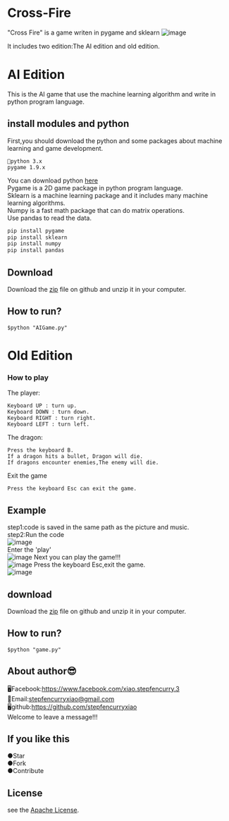 # Cross-Fire
"Cross Fire" is a game writen in pygame and sklearn
![image](https://github.com/stepfencurryxiao/Cross-Fire/blob/master/.github/pygame.jpg)

It includes two edition:The AI edition and old edition.  
# AI Edition
This is the AI game that use the machine learning algorithm and write in python program language.    
## install modules and python
First,you should download the python and some packages about machine learning and game development.    
```
🐍python 3.x
pygame 1.9.x
```
You can download python [here](https://www.python.org)  
Pygame is a 2D game package in python program language.  
Sklearn is a machine learning package and it includes many machine learning algorithms.  
Numpy is a fast math package that can do matrix operations.  
Use pandas to read the data.  
```Python
pip install pygame
pip install sklearn
pip install numpy
pip install pandas
```
## Download
Download the [zip](https://github.com/stepfencurryxiao/Cross-Fire/blob/master/Cross-Fire-AI.zip) file on github and unzip it in your computer.  
## How to run?
```
$python "AIGame.py"  
```

# Old Edition  
### How to play
The player:  
```
Keyboard UP : turn up.
Keyboard DOWN : turn down.
Keyboard RIGHT : turn right.
Keyboard LEFT : turn left.
```  
The dragon:  
```
Press the keyboard B.
If a dragon hits a bullet, Dragon will die.
If dragons encounter enemies,The enemy will die.
```  
Exit the game
```
Press the keyboard Esc can exit the game.
```  
## Example  
step1:code is saved in the same path as the picture and music.  
step2:Run the code  
![image](https://github.com/stepfencurryxiao/Cross-Fire/blob/master/.github/run01.png)  
Enter the 'play'  
![image](https://github.com/stepfencurryxiao/Cross-Fire/blob/master/.github/gamestart.png)
Next you can play the game!!!  
![image](https://github.com/stepfencurryxiao/Cross-Fire/blob/master/.github/run02.png)
Press the keyboard Esc,exit the game.  
![image](https://github.com/stepfencurryxiao/Cross-Fire/blob/master/.github/run03.png)

## download
Download the [zip](https://github.com/stepfencurryxiao/Cross-Fire/blob/master/Cross-Fire.zip) file on github and unzip it in your computer.

## How to run?
```
$python "game.py"
```

## About author😎
🖥Facebook:https://www.facebook.com/xiao.stepfencurry.3  
📧Email:stepfencurryxiao@gmail.com  
🖥github:https://github.com/stepfencurryxiao  
Welcome to leave a message!!!
  
## If you like this 
●Star  
●Fork  
●Contribute

## License
see the [Apache License](https://github.com/stepfencurryxiao/Cross-Fire/blob/master/LICENSE).






